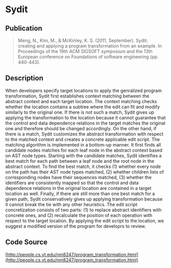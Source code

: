 # Sydit

## Publication

> Meng, N., Kim, M., & McKinley, K. S. (2011, September). Sydit: creating and applying a program transformation from an example. In Proceedings of the 19th ACM SIGSOFT symposium and the 13th European conference on Foundations of software engineering (pp. 440-443).


## Description
When developers specify target locations to apply the genralized program transformation, Sydit first establishes context matching between the abstract context and each target location. The context matching checks whether the location contains a subtree where the edit can fit and modify similarly to the original one. If there is not such a match, Sydit gives up applying the transformation to the location because it cannot guarantee that the control and data dependence relations in the target matches the original one and therefore should be changed accordingly. On the other hand, if there is a match, Sydit customizes the abstract transformation with respect to the matched context and creates a concrete applicable edit script. The matching algorithm is implemented in a bottom-up manner. It first finds all candidate nodes matches for each leaf node in the abstract context based on AST node types. Starting with the candidate matches, Sydit identifies a best match for each path between a leaf node and the root node in the abstract context. To find the best match, it checks (1) whether every node on the path has their AST node types matched, (2) whether children lists of corresponding nodes have their sequences matched, (3) whether the identifiers are consistently mapped so that the control and data dependence relations in the original location are contained in a target location as well. Finally, if there are still more than one best match for a given path, Sydit conservatively gives up applying transformation because it cannot break the tie with any other heuristics. The edit script concretization consists of two parts: (1) to replace abstract identifiers with concrete ones, and (2) recalculate the position of each operation with respect to the target location. By applying the edit script to the location, we suggest a modified version of the program for developrs to review.

## Code Source
[http://people.cs.vt.edu/nm8247/program_transformation.html](http://people.cs.vt.edu/nm8247/program_transformation.html)